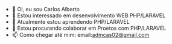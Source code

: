 - 👋 Oi, eu sou Carlos Alberto
- 👀 Estou interessado em desenvolvimento WEB PHP/LARAVEL
- 🌱 Atualmente estou aprendendo PHP/LARAVEL
- 💞️ Estou procurando colaborar em Proetos com PHP/LARAVEL
- 📫 Como chegar até mim: email:admcas02@gmail.com

<!---
1990carlosalberto/1990carlosalberto is a ✨ special ✨ repository because its `README.md` (this file) appears on your GitHub profile.
You can click the Preview link to take a look at your changes.
--->
